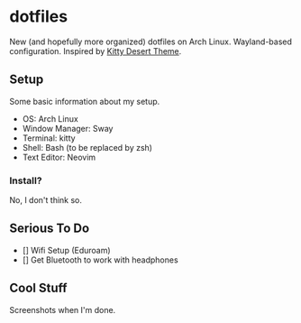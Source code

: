 # dotfiles
New (and hopefully more organized) dotfiles on Arch Linux. Wayland-based configuration. Inspired by [Kitty Desert Theme](https://github.com/dexpota/kitty-themes/blob/master/themes/Desert.conf).

## Setup
Some basic information about my setup.
- OS: Arch Linux
- Window Manager: Sway
- Terminal: kitty
- Shell: Bash (to be replaced by zsh)
- Text Editor: Neovim

### Install?
No, I don't think so.

## Serious To Do
- [] Wifi Setup (Eduroam)
- [] Get Bluetooth to work with headphones

## Cool Stuff
Screenshots when I'm done.
